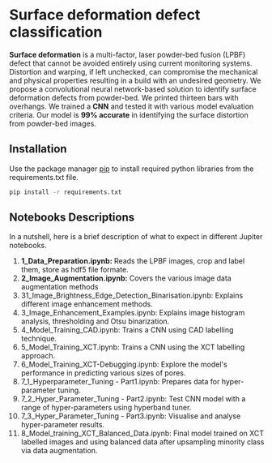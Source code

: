 # Surface deformation defect classification

__Surface deformation__ is a multi-factor, laser powder-bed fusion (LPBF) defect that cannot be avoided entirely using current monitoring systems. Distortion and warping, if left unchecked, can compromise the mechanical and physical properties resulting in a build with an undesired geometry. 
We propose a convolutional neural network-based solution to identify surface deformation defects from powder-bed. We printed thirteen bars with overhangs. We trained a __CNN__ and tested it with various model evaluation criteria. Our model is __99\% accurate__ in identifying the surface distortion from powder-bed images.

## Installation

Use the package manager [pip](https://pip.pypa.io/en/stable/) to install required python libraries from the requirements.txt file.

```bash
pip install -r requirements.txt
```



## Notebooks Descriptions
In a nutshell, here is a brief description of what to expect in different Jupiter notebooks.
1. __1_Data_Preparation.ipynb:__ Reads the LPBF images, crop and label them, store as hdf5 file formate.
2. __2_Image_Augmentation.ipynb:__ Covers the various image data augmentation methods
3. 31_Image_Brightness_Edge_Detection_Binarisation.ipynb: Explains different image enhancement methods.
4. 3_Image_Enhancement_Examples.ipynb: Explains image histogram analysis, thresholding and Otsu binarization.
5. 4_Model_Training_CAD.ipynb: Trains a CNN using CAD labelling technique.
6. 5_Model_Training_XCT.ipynb: Trains a CNN using the XCT labelling approach.
7. 6_Model_Training_XCT-Debugging.ipynb: Explore the model's performance in predicting various sizes of pores.
8. 7_1_Hyperparameter_Tuning - Part1.ipynb: Prepares data for hyper-parameter tuning.
9. 7_2_Hyper_Parameter_Tuning - Part2.ipynb: Test CNN model with a range of hyper-parameters using hyperband tuner.
10. 7_3_Hyper_Parameter_Tuning - Part3.ipynb: Visualise and analyse hyper-parameter results.
11. 8_Model_training_XCT_Balanced_Data.ipynb: Final model trained on XCT labelled images and using balanced data after upsampling minority class via data augmentation. 

